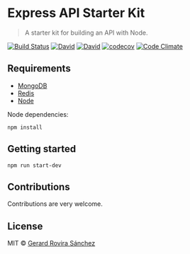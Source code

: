 # Express API Starter Kit

> A starter kit for building an API with Node.

[![Build Status](https://travis-ci.org/zurfyx/express-api-starter-kit.svg?branch=master)](https://travis-ci.org/zurfyx/express-api-starter-kit)
[![David](https://david-dm.org/zurfyx/express-api-starter-kit.svg)](https://david-dm.org/zurfyx/express-api-starter-kit)
[![David](https://david-dm.org/zurfyx/express-api-starter-kit/dev-status.svg)](https://david-dm.org/zurfyx/express-api-starter-kit#info=devDependencies)
[![codecov](https://codecov.io/gh/zurfyx/express-api-starter-kit/branch/master/graph/badge.svg)](https://codecov.io/gh/zurfyx/express-api-starter-kit)
[![Code Climate](https://codeclimate.com/github/zurfyx/express-api-starter-kit/badges/gpa.svg)](https://codeclimate.com/github/zurfyx/express-api-starter-kit)

## Requirements

- [MongoDB](https://www.mongodb.com/)
- [Redis](https://redis.io/)
- [Node](https://nodejs.org)

Node dependencies:

```
npm install
```

## Getting started

```
npm run start-dev
```

## Contributions

Contributions are very welcome.

## License

MIT © [Gerard Rovira Sánchez](//zurfyx.com)